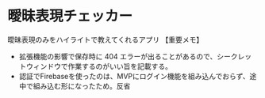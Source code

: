 # 曖昧表現チェッカー

曖昧表現のみをハイライトで教えてくれるアプリ
【重要メモ】
- 拡張機能の影響で保存時に 404 エラーが出ることがあるので、シークレットウィンドウで作業するのがいい旨を記載する。
- 認証でFirebaseを使ったのは、MVPにログイン機能を組み込んでおらず、途中で組み込む形になったため。反省
